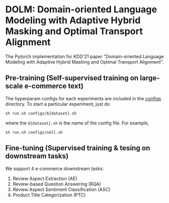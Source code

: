 # DOLM: Domain-oriented Language Modeling with Adaptive Hybrid Masking and Optimal Transport Alignment

The Pytorch implementation for KDD'21 paper "Domain-oriented Language Modeling with Adaptive Hybrid Masking and Optimal Transport Alignment".



## Pre-training (Self-supervised training on large-scale e-commerce text)
The hyperparam configs for each experiments are included in the [configs](https://github.com/RutgersDM/DKGR/tree/master/configs) directory. To start a particular experiment, just do
```
sh run.sh configs/${dataset}.sh
```
where the `${dataset}.sh` is the name of the config file. For example, 
```
sh run.sh configs/nell.sh
```

## Fine-tuning (Supervised training & tesing on downstream tasks)
We support 4 e-commerce downstream tasks: 
1. Review Aspect Extraction (AE)
2. Review-based Question Answering (RQA) 
3. Review Aspect Sentiment Classification (ASC)
4. Product Title Categorization (PTC)






